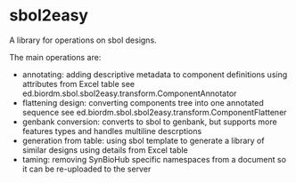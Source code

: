 # sbol2easy

A library for operations on sbol designs.

The main operations are:
* annotating: adding descriptive metadata to component definitions using attributes from Excel table
  see ed.biordm.sbol.sbol2easy.transform.ComponentAnnotator
* flattening design: converting components tree into one annotated sequence
  see ed.biordm.sbol.sbol2easy.transform.ComponentFlattener
* genbank conversion: converts to sbol to genbank, but supports more features types and handles multiline descrptions
* generation from table: using sbol template to generate a library of similar designs using details from Excel table
* taming: removing SynBioHub specific namespaces from a document so it can be re-uploaded to the server




